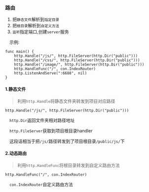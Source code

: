 ### 路由
1. 把`静态文件`解析到`指定目录`
2. 把`根目录`解析到`自定义方法`
3. `监听`指定端口,创建`server`服务

&emsp;示例:
```
func main() {
	http.Handle("/js/", http.FileServer(http.Dir("public")))
	http.Handle("/css/", http.FileServer(http.Dir("public")))
	http.Handle("/image/", http.FileServer(http.Dir("public")))
	http.HandleFunc("/", con.IndexRouter)
	http.ListenAndServe(":6688", nil)
}
```
#### 1.静态文件
> 利用`http.Handle`将静态文件夹转发到项目对应路径 
``` 
http.Handle("/js/", http.FileServer(http.Dir("public")))
```

&emsp;`http.Dir`返回文件夹相对路径地址

&emsp;`http.FileServer`获取到项目根目录handler

&emsp;这段话相当于把`/js/`路径转发到了项目根目录`/public/js/`下

#### 2.动态路由
> 利用`http.HandleFunc`将根目录转发到自定义路由方法 
``` 
http.HandleFunc("/", con.IndexRouter)
```

&emsp;`con.IndexRouter`自定义路由方法
